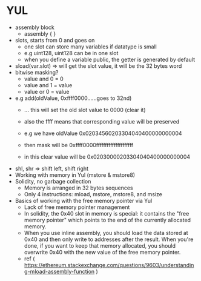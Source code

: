 # YUL

- assembly block
    - assembly { }
- slots, starts from 0 and goes on
    - one slot can store many variables if datatype is small
    - e.g uint128, uint128 can be in one slot
    - when you define a variable public, the getter is generated by default
- sload(var.slot) => will get the slot value, it will be the 32 bytes word
- bitwise masking?
    - value and 0 = 0
    - value and 1 = value
    - value or 0 = value   
- e.g add(oldValue, 0xffff0000......goes to 32nd) 
    - ... this will set the old slot value to 0000 (clear it)
    - also the ffff means that corresponding value will be preserved
    
    - e.g we have oldValue          0x02034560203304040400000000004
    - then mask will be             0xffff0000fffffffffffffffffffff
    - in this clear value will be   0x02030000203304040400000000004
- shl, shr => shift left, shift right
- Working with memory in Yul (mstore & mstore8)
- Solidity, no garbage collection
    - Memory is arranged in 32 bytes sequences
    - Only 4 instructions: mload, mstore, mstore8, and msize
- Basics of working with the free memory pointer via Yul
    - Lack of free memory pointer management
    - In solidity, the 0x40 slot in memory is special: it contains the "free memory pointer" which points to the end of the currently allocated memory.
    - When you use inline assembly, you should load the data stored at 0x40 and then only write to addresses after the result. When you're done, if you want to keep that memory allocated, you should overwrite 0x40 with the new value of the free memory pointer.
    - ref ( https://ethereum.stackexchange.com/questions/9603/understanding-mload-assembly-function )